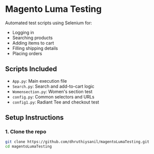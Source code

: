 # Magento Luma Testing

Automated test scripts using Selenium for:
- Logging in
- Searching products
- Adding items to cart
- Filling shipping details
- Placing orders

## Scripts Included
- `App.py`: Main execution file
- `Search.py`: Search and add-to-cart logic
- `Womensection.py`: Women's section test
- `config.py`: Common selectors and URLs
- `config1.py`: Radiant Tee and checkout test

## Setup Instructions

### 1. Clone the repo
```bash
git clone https://github.com/dhruthiysanil/magentoLumaTesting.git
cd magentoLumaTesting
